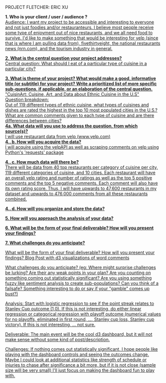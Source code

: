 PROJECT FLETCHER: ERIC XU

<b>1.  Who is your client / user / audience ?</b>
<br><u>Audience:
I want my project to be accessible and interesting to everyone and not just foodies and/or restauranteurs.  I believe most people receive some type of enjoyment out of nice restaurants, and we all need food to survive.   I'd like to make something that would be interesting for yelp (since that is where I am pulling data from), fivethirtyeight, the national restaurants news (nrn.com), and the tourism industry in general.

<b>2.  What is the central question your project addresses?</b>
<br><u>Central question:</u>
What should I eat of a particular type of cuisine in a particular city?

<b>3.  What is theme of your project?
What would make a good, informative title (or subtitle) for your project?
Write a prioritized list of more specific sub-questions, if applicable, or an elaboration of the central question.</b>
<br>"CuisinArt: Cuisine, Art, and Data about Ethnic Cuisine in the U.S"
<br>Question breakdown:
<br>Out of 119 different types of ethnic cuisine, what types of cuisines and dishes are rated the highest in the top 10 most populated cities in the U.S.?  What are common comments given to each type of cuisine and are there differences between cities?
<br>
<b>4a. What data will you use to address the question, from which source(s)?</b>
<br>I will use restaurant data from yelp (www.yelp.com)
<br>
<b>4.. b. How will you acquire the data?</b>
<br>I will acquire using the yelpAPI as well as scraping comments on yelp using Python's 'requests' package

<b>4.. c. How much data will there be?</b>
<br>There will be data from 40 top restaurants per category of cuisine per city, 119 different categories of cuisine, and 
10 cities.  Each restaurant will have an overall yelp rating and number of ratings as well as the top 5 positive comments and the top 5 negative comments.  Each comment will also have its own rating score.  Thus, I will have upwards to 47,600 restaurants in my dataset and upwards to 476,000 comments from all these restaurants combined.

<b>4.. d. How will you organize and store the data?</b><br>

<b>5.  How will you approach the analysis of your data? </b><br>

<b>6.  What will be the form of your final deliverable? How will you present your findings? </b><br>

<b>7.  What challenges do you anticipate? </b><br>


What will be the form of your final deliverable? How will you present your findings? 
Blog Post with d3 visualizations of word comments

What challenges do you anticipate?
(eg: Where might surprise challenges be lurking? Are their any weak points in your plan? Are you counting on something coming out statistically significant? Are you using something fuzzy like sentiment analysis to create sub-populations? Can you think of a failsafe? Something interesting to do or say if your "gamble" comes up bust?)



Analysis:
Start with logistic regression to see if the point streak relates to Stanley Cup outcome (1,0). If this is not interesting, do either linear regression or categorical regression with playoff outcome (numerical values for no playoffs, eliminated in first round, ..., Stanley cup loss, Stanley cup victory). If this is not interesting, ... not sure.

Deliverable:
The main event will be the cool d3 dashboard, but it will not make sense without some kind of post/description.

Challenges:
If nothing comes out statistically significant, I hope people like playing with the dashboard controls and seeing the outcomes change. Maybe I could look at additional statistics like strength of schedule or injuries to chase after significance a bit more, but if it is not close (sample size will be very small) I'll just focus on making the dashboard fun to play with.
